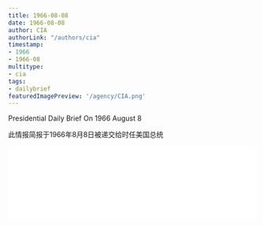 ```yaml
---
title: 1966-08-08
date: 1966-08-08
author: CIA 
authorLink: "/authors/cia"
timestamp: 
- 1966
- 1966-08
multitype: 
- cia
tags: 
- dailybrief
featuredImagePreview: '/agency/CIA.png'
---
```



Presidential Daily Brief On 1966 August 8

此情报简报于1966年8月8日被递交给时任美国总统

<!--more-->





<div id="over" style="width:100%; overflow:hidden"> <iframe id="sFrame" name="sFrame" frameborder="no" border="0"  allowfullscreen marginwidth="0" scrolling="no" src = " /CIA/1966-08-08.html "  style = " position:absulute; width: 806px; top: 300;" > </iframe> </div>